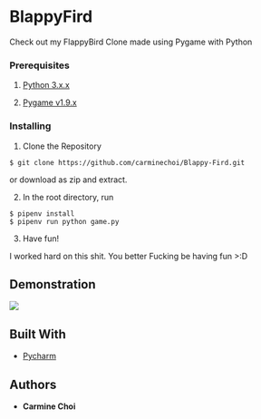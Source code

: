 # BlappyFird
Check out my FlappyBird Clone made using Pygame with Python

### Prerequisites

1. [Python 3.x.x](https://www.python.org/downloads/)
  
2. [Pygame v1.9.x](http://www.pygame.org/download.shtml)

### Installing

1. Clone the Repository

```
$ git clone https://github.com/carminechoi/Blappy-Fird.git
```

or download as zip and extract.

2. In the root directory, run
```
$ pipenv install
$ pipenv run python game.py
```

3. Have fun! 

I worked hard on this shit. You better Fucking be having fun >:D

## Demonstration

![](https://media.giphy.com/media/TIFCQ1Evoe5Vncl85R/giphy.gif) 

## Built With

* [Pycharm](https://www.jetbrains.com/pycharm/)

## Authors

* **Carmine Choi** 

